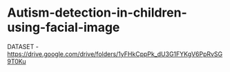 # Autism-detection-in-children-using-facial-image
DATASET - https://drive.google.com/drive/folders/1yFHkCppPk_dU3G1FYKgV6PpRvSG9T0Ku
